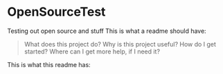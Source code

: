 # OpenSourceTest
Testing out open source and stuff
This is what a readme should have:
>What does this project do?
>Why is this project useful?
>How do I get started?
>Where can I get more help, if I need it?
  
This is what this readme has:

